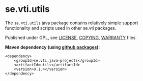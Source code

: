 # se.vti.utils

The `se.vti.utils` java package contains relatively simple support functionality and scripts used in other se.vti packages.

Published under GPL, see [LICENSE](LICENSE), [COPYING](COPYING), [WARRANTY](WARRANTY) files.

**Maven dependency (using [github packages](https://docs.github.com/en/packages))**:

	<dependency>
		<groupId>se.vti.java-projects</groupId>
		<artifactId>utils</artifactId>
		<version>0.1.4</version>
	</dependency>

	